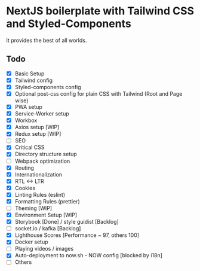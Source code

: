 # NextJS boilerplate with Tailwind CSS and Styled-Components

It provides the best of all worlds.

## Todo

- [x] Basic Setup
- [x] Tailwind config
- [x] Styled-components config
- [x] Optional post-css config for plain CSS with Tailwind (Root and Page wise)
- [x] PWA setup
- [x] Service-Worker setup
- [x] Workbox
- [x] Axios setup [WIP]
- [x] Redux setup [WIP]
- [ ] SEO
- [x] Critical CSS
- [x] Directory structure setup
- [ ] Webpack optimization
- [x] Routing
- [x] Internationalization
- [x] RTL <-> LTR
- [x] Cookies
- [x] Linting Rules (eslint)
- [x] Formatting Rules (prettier)
- [ ] Theming [WIP]
- [x] Environment Setup [WIP]
- [x] Storybook [Done] / style guidist [Backlog]
- [ ] socket.io / kafka [Backlog]
- [x] Lighthouse Scores [Performance ~ 97, others 100]
- [x] Docker setup
- [ ] Playing videos / images
- [x] Auto-deployment to now.sh - NOW config [blocked by i18n]
- [ ] Others
